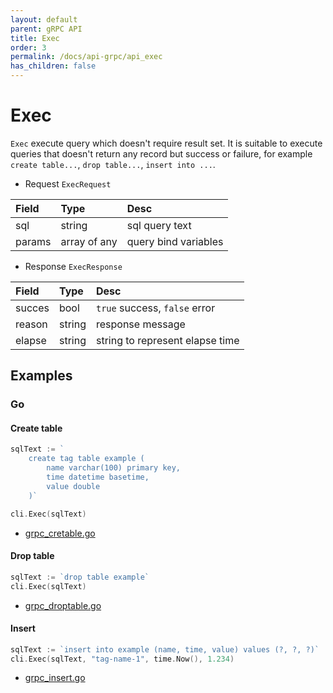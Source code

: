 ```yaml
---
layout: default
parent: gRPC API
title: Exec
order: 3
permalink: /docs/api-grpc/api_exec
has_children: false
---
```


# Exec

`Exec` execute query which doesn't require result set.
It is suitable to execute queries that doesn't return any record but success or failure,
for example `create table...`, `drop table...`, `insert into ...`.

- Request `ExecRequest`

| Field  | Type         | Desc                 |
|:-------|:-------------|:---------------------|
| sql    | string       | sql query text       |
| params | array of any | query bind variables |

- Response `ExecResponse`

| Field  | Type         | Desc                             |
|:-------|:-------------|:---------------------------------|
| succes | bool         | `true` success, `false` error    |
| reason | string       | response message                 |
| elapse | string       | string to represent elapse time  |

## Examples

### Go

#### Create table

```go
sqlText := `
    create tag table example (
        name varchar(100) primary key, 
        time datetime basetime, 
        value double
    )`

cli.Exec(sqlText)
```

- [grpc_cretable.go]({{site.examples_url}}/go/grpc_cretable/grpc_cretable.go)

#### Drop table

```go
sqlText := `drop table example`
cli.Exec(sqlText)
```

- [grpc_droptable.go]({{site.examples_url}}/go/grpc_droptable/grpc_droptable.go)

#### Insert

```go
sqlText := `insert into example (name, time, value) values (?, ?, ?)`
cli.Exec(sqlText, "tag-name-1", time.Now(), 1.234)
```

- [grpc_insert.go]({{site.examples_url}}/go/grpc_insert/grpc_insert.go)
